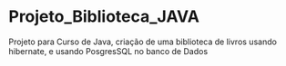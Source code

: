 # Projeto_Biblioteca_JAVA
Projeto para Curso de Java, criação de uma biblioteca de livros usando hibernate, e usando PosgresSQL no banco de Dados

